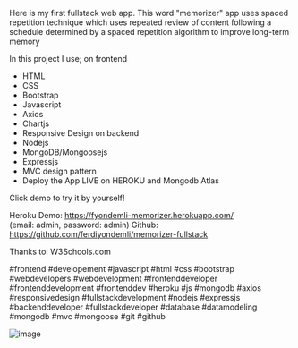 Here is my first  fullstack web app. This word "memorizer" app uses spaced repetition  technique  which uses repeated review of content following a schedule determined by a spaced repetition algorithm to improve long-term memory

In this project I use;
on frontend
- HTML
- CSS
- Bootstrap
- Javascript
- Axios
- Chartjs
- Responsive Design
on backend
- Nodejs
- MongoDB/Mongoosejs
- Expressjs
- MVC design pattern
- Deploy the App LIVE on HEROKU and Mongodb Atlas

Click demo to try it by yourself!

Heroku Demo: https://fyondemli-memorizer.herokuapp.com/  
 (email: admin, password: admin)
Github:  https://github.com/ferdiyondemli/memorizer-fullstack

Thanks to:   W3Schools.com  

 #frontend #developement #javascript #html #css #bootstrap #webdevelopers #webdevelopment #frontenddeveloper #frontenddevelopment #frontenddev #heroku
  #js #mongodb  #axios #responsivedesign  #fullstackdevelopment   #nodejs #expressjs  #backenddeveloper #fullstackdeveloper #database #datamodeling #mongodb #mvc #mongoose #git #github


![image](https://user-images.githubusercontent.com/36507824/187738290-922fcf76-9c5e-4082-b162-5763ce069f44.png)
